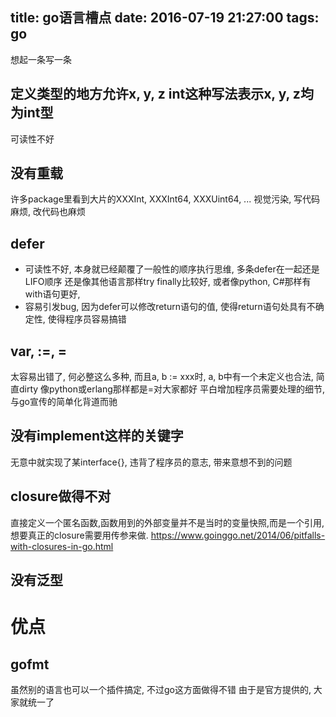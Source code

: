 title: go语言槽点
date: 2016-07-19 21:27:00
tags: go
---

想起一条写一条

## 定义类型的地方允许x, y, z int这种写法表示x, y, z均为int型
可读性不好

## 没有重载
许多package里看到大片的XXXInt, XXXInt64, XXXUint64, ...
视觉污染, 写代码麻烦, 改代码也麻烦

## defer
* 可读性不好, 本身就已经颠覆了一般性的顺序执行思维, 多条defer在一起还是LIFO顺序
还是像其他语言那样try finally比较好, 或者像python, C#那样有with语句更好,
* 容易引发bug, 因为defer可以修改return语句的值, 使得return语句处具有不确定性,
使得程序员容易搞错

## var, :=, =
太容易出错了, 何必整这么多种, 而且a, b := xxx时, a, b中有一个未定义也合法, 简直dirty
像python或erlang那样都是=对大家都好 
平白增加程序员需要处理的细节, 与go宣传的简单化背道而驰

## 没有implement这样的关键字
无意中就实现了某interface{}, 
违背了程序员的意志,
带来意想不到的问题

## closure做得不对
直接定义一个匿名函数,函数用到的外部变量并不是当时的变量快照,而是一个引用,
想要真正的closure需要用传参来做.
https://www.goinggo.net/2014/06/pitfalls-with-closures-in-go.html

## 没有泛型

# 优点

## gofmt
虽然别的语言也可以一个插件搞定, 不过go这方面做得不错
由于是官方提供的, 大家就统一了

